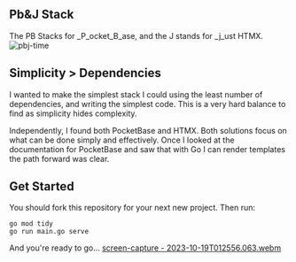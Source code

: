 ## Pb&J Stack

The PB Stacks for _P_ocket_B_ase, and the J stands for _j_ust HTMX.
![pbj-time](https://github.com/ccutch/pb-j-stack/assets/4782109/88da34d6-410c-4a7b-b7c7-0cc65ae79cb9)


## Simplicity > Dependencies

I wanted to make the simplest stack I could using the least number of dependencies, and writing the simplest code. This is a very hard balance to find as simplicity hides complexity.

Independently, I found both PocketBase and HTMX. Both solutions focus on what can be done simply and effectively. Once I looked at the documentation for PocketBase and saw that with Go I can render templates the path forward was clear.


## Get Started

You should fork this repository for your next new project. Then run:

```
go mod tidy
go run main.go serve

```


And you're ready to go...
[screen-capture - 2023-10-19T012556.063.webm](https://github.com/ccutch/pb-j-stack/assets/4782109/05880133-0a41-4062-bf59-b84fcfec2645)



